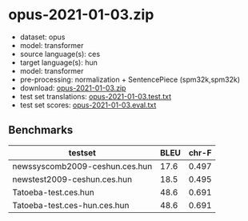 # opus-2021-01-03.zip

* dataset: opus
* model: transformer
* source language(s): ces
* target language(s): hun
* model: transformer
* pre-processing: normalization + SentencePiece (spm32k,spm32k)
* download: [opus-2021-01-03.zip](https://object.pouta.csc.fi/Tatoeba-MT-models/ces-hun/opus-2021-01-03.zip)
* test set translations: [opus-2021-01-03.test.txt](https://object.pouta.csc.fi/Tatoeba-MT-models/ces-hun/opus-2021-01-03.test.txt)
* test set scores: [opus-2021-01-03.eval.txt](https://object.pouta.csc.fi/Tatoeba-MT-models/ces-hun/opus-2021-01-03.eval.txt)

## Benchmarks

| testset               | BLEU  | chr-F |
|-----------------------|-------|-------|
| newssyscomb2009-ceshun.ces.hun 	| 17.6 	| 0.497 |
| newstest2009-ceshun.ces.hun 	| 18.5 	| 0.495 |
| Tatoeba-test.ces.hun 	| 48.6 	| 0.691 |
| Tatoeba-test.ces-hun.ces.hun 	| 48.6 	| 0.691 |

